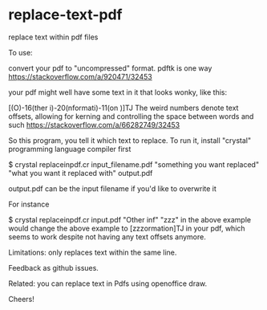 # replace-text-pdf

replace text within pdf files

To use: 

convert your pdf to "uncompressed" format.  pdftk is one way https://stackoverflow.com/a/920471/32453

your pdf might well have some text in it that looks wonky, like this:

[(O)-16(ther i)-20(nformati)-11(on )]TJ
The weird numbers denote text offsets, allowing for kerning and controlling the space between words and such https://stackoverflow.com/a/66282749/32453

So this program, you tell it which text to replace.
To run it, install "crystal" programming language compiler first

$ crystal replaceinpdf.cr input_filename.pdf "something you want replaced" "what you want it replaced with" output.pdf

output.pdf can be the input filename if you'd like to overwrite it

For instance 

$ crystal replaceinpdf.cr input.pdf "Other inf" "zzz" in the above example
would change the above example to [zzzormation]TJ in your pdf, which seems to work despite not having any text offsets anymore.

Limitations: only replaces text within the same line.

Feedback as github issues.

Related: you can replace text in Pdfs using openoffice draw. 

Cheers!
